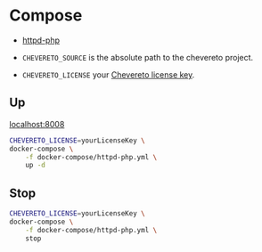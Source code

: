# Compose

* [httpd-php](docker-compose/httpd-php.yml)

* `CHEVERETO_SOURCE` is the absolute path to the chevereto project.
* `CHEVERETO_LICENSE` your [Chevereto license key](https://chevereto.com/pricing).

## Up

[localhost:8008](http://localhost:8008)

```sh
CHEVERETO_LICENSE=yourLicenseKey \
docker-compose \
    -f docker-compose/httpd-php.yml \
    up -d
```

## Stop

```sh
CHEVERETO_LICENSE=yourLicenseKey \
docker-compose \
    -f docker-compose/httpd-php.yml \
    stop
```
